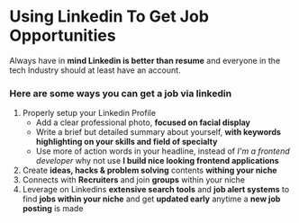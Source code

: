 # Using Linkedin To Get Job Opportunities
Always have in **mind Linkedin is better than resume** and everyone in the tech Industry should at least have an account.

### Here are some ways you can get a job via linkedin

1. Properly setup your Linkedin Profile
    - Add a clear professional photo, **focused on facial display**
    - Write a brief but detailed summary about yourself, **with keywords highlighting on your skills and field of specialty**
    - Use more of action words in your headline, instead of *I'm a frontend developer* why not use **I build nice looking frontend applications**
2. Create **ideas, hacks & problem solving** contents **withing your niche**
3. Connects with **Recruiters** and join **groups** within your niche
4. Leverage on Linkedins **extensive search tools** and **job alert systems** to find **jobs within your niche** and get **updated early** anytime a **new job posting** is made